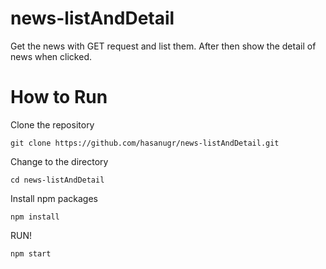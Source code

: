 # news-listAndDetail
Get the news with GET request and list them. After then show the detail of news when clicked.

# How to Run
Clone the repository

    git clone https://github.com/hasanugr/news-listAndDetail.git
    
Change to the directory
    
    cd news-listAndDetail
    
Install npm packages

    npm install
    
RUN!

    npm start
